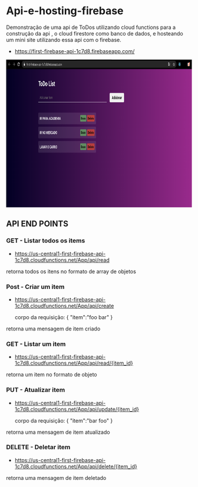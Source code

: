 # Api-e-hosting-firebase
Demonstração de uma api de ToDos utilizando cloud functions para a construção da api , o cloud firestore como banco de dados, e hosteando um mini site utilizando essa api com o firebase.
- https://first-firebase-api-1c7d8.firebaseapp.com/

<img src="screens/screen.png" height="400px"/>

## API END POINTS

### GET - Listar todos os items 
 - https://us-central1-first-firebase-api-1c7d8.cloudfunctions.net/App/api/read
 
retorna todos os itens no formato de array de objetos
	
### Post - Criar um item 
 - https://us-central1-first-firebase-api-1c7d8.cloudfunctions.net/App/api/create
 
   corpo da requisição:
	{
	"item":"foo bar"
	}

retorna uma mensagem de item criado

### GET - Listar um item 
 - https://us-central1-first-firebase-api-1c7d8.cloudfunctions.net/App/api/read/{item_id}

retorna um item no formato de objeto

### PUT - Atualizar item
 - https://us-central1-first-firebase-api-1c7d8.cloudfunctions.net/App/api/update/{item_id}

	corpo da requisição:
	{
	"item":"bar foo"
	}

retorna uma mensagem de item atualizado

### DELETE - Deletar item 
 - https://us-central1-first-firebase-api-1c7d8.cloudfunctions.net/App/api/delete/{item_id}


retorna uma mensagem de item deletado
